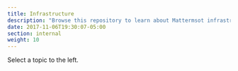 ```yaml
---
title: Infrastructure
description: "Browse this repository to learn about Mattermsot infrastructure and what we use to build our product."
date: 2017-11-06T19:30:07-05:00
section: internal
weight: 10
---
```


Select a topic to the left.

